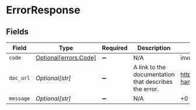 # ErrorResponse


## Fields

| Field                                                          | Type                                                           | Required                                                       | Description                                                    | Example                                                        |
| -------------------------------------------------------------- | -------------------------------------------------------------- | -------------------------------------------------------------- | -------------------------------------------------------------- | -------------------------------------------------------------- |
| `code`                                                         | [Optional[errors.Code]](../../models/errors/code.md)           | :heavy_minus_sign:                                             | N/A                                                            | invalid_phone_number                                           |
| `doc_url`                                                      | *Optional[str]*                                                | :heavy_minus_sign:                                             | A link to the documentation that describes the error.          | https://docs.ding.live/api/error-handling#invalid_phone_number |
| `message`                                                      | *Optional[str]*                                                | :heavy_minus_sign:                                             | N/A                                                            | +0 is not a valid phone number                                 |